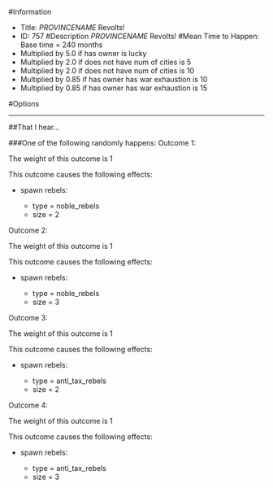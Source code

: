 #Information
 - Title: $PROVINCENAME$ Revolts!
 - ID: 757
#Description
$PROVINCENAME$ Revolts!
#Mean Time to Happen:
Base time = 240 months
 - Multiplied by 5.0 if has owner is lucky
 - Multiplied by 2.0 if does not have num of cities is 5
 - Multiplied by 2.0 if does not have num of cities is 10
 - Multiplied by 0.85 if has owner has war exhaustion is 10
 - Multiplied by 0.85 if has owner has war exhaustion is 15

#Options

___
##That I hear...

###One of the following randomly happens:
Outcome 1:

The weight of this outcome is 1

This outcome causes the following effects:<ul><li>spawn rebels:</li><ul><li>type = noble_rebels</li><li>size = 2</li></ul></ul>
Outcome 2:

The weight of this outcome is 1

This outcome causes the following effects:<ul><li>spawn rebels:</li><ul><li>type = noble_rebels</li><li>size = 3</li></ul></ul>
Outcome 3:

The weight of this outcome is 1

This outcome causes the following effects:<ul><li>spawn rebels:</li><ul><li>type = anti_tax_rebels</li><li>size = 2</li></ul></ul>
Outcome 4:

The weight of this outcome is 1

This outcome causes the following effects:<ul><li>spawn rebels:</li><ul><li>type = anti_tax_rebels</li><li>size = 3</li></ul></ul>
